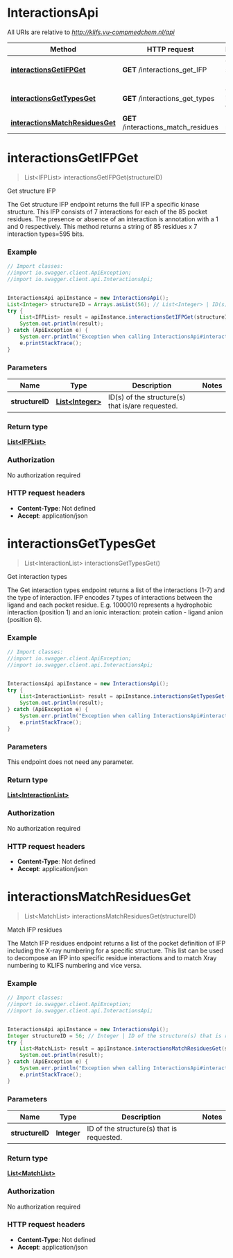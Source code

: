 # InteractionsApi

All URIs are relative to *http://klifs.vu-compmedchem.nl/api*

Method | HTTP request | Description
------------- | ------------- | -------------
[**interactionsGetIFPGet**](InteractionsApi.md#interactionsGetIFPGet) | **GET** /interactions_get_IFP | Get structure IFP
[**interactionsGetTypesGet**](InteractionsApi.md#interactionsGetTypesGet) | **GET** /interactions_get_types | Get interaction types
[**interactionsMatchResiduesGet**](InteractionsApi.md#interactionsMatchResiduesGet) | **GET** /interactions_match_residues | Match IFP residues


<a name="interactionsGetIFPGet"></a>
# **interactionsGetIFPGet**
> List&lt;IFPList&gt; interactionsGetIFPGet(structureID)

Get structure IFP

The Get structure IFP endpoint returns the full IFP a specific kinase structure. This IFP consists of 7 interactions for each of the 85 pocket residues. The presence or absence of an interaction is annotation with a 1 and 0 respectively. This method returns a string of 85 residues x 7 interaction types&#x3D;595 bits. 

### Example
```java
// Import classes:
//import io.swagger.client.ApiException;
//import io.swagger.client.api.InteractionsApi;


InteractionsApi apiInstance = new InteractionsApi();
List<Integer> structureID = Arrays.asList(56); // List<Integer> | ID(s) of the structure(s) that is/are requested.
try {
    List<IFPList> result = apiInstance.interactionsGetIFPGet(structureID);
    System.out.println(result);
} catch (ApiException e) {
    System.err.println("Exception when calling InteractionsApi#interactionsGetIFPGet");
    e.printStackTrace();
}
```

### Parameters

Name | Type | Description  | Notes
------------- | ------------- | ------------- | -------------
 **structureID** | [**List&lt;Integer&gt;**](Integer.md)| ID(s) of the structure(s) that is/are requested. |

### Return type

[**List&lt;IFPList&gt;**](IFPList.md)

### Authorization

No authorization required

### HTTP request headers

 - **Content-Type**: Not defined
 - **Accept**: application/json

<a name="interactionsGetTypesGet"></a>
# **interactionsGetTypesGet**
> List&lt;InteractionList&gt; interactionsGetTypesGet()

Get interaction types

The Get interaction types endpoint returns a list of the interactions (1-7) and the type of interaction. IFP encodes 7 types of interactions between the ligand and each pocket residue. E.g. 1000010 represents a hydrophobic interaction (position 1) and an ionic interaction: protein cation - ligand anion (position 6).

### Example
```java
// Import classes:
//import io.swagger.client.ApiException;
//import io.swagger.client.api.InteractionsApi;


InteractionsApi apiInstance = new InteractionsApi();
try {
    List<InteractionList> result = apiInstance.interactionsGetTypesGet();
    System.out.println(result);
} catch (ApiException e) {
    System.err.println("Exception when calling InteractionsApi#interactionsGetTypesGet");
    e.printStackTrace();
}
```

### Parameters
This endpoint does not need any parameter.

### Return type

[**List&lt;InteractionList&gt;**](InteractionList.md)

### Authorization

No authorization required

### HTTP request headers

 - **Content-Type**: Not defined
 - **Accept**: application/json

<a name="interactionsMatchResiduesGet"></a>
# **interactionsMatchResiduesGet**
> List&lt;MatchList&gt; interactionsMatchResiduesGet(structureID)

Match IFP residues

The Match IFP residues endpoint returns a list of the pocket definition of IFP including the X-ray numbering for a specific structure. This list can be used to decompose an IFP into specific residue interactions and to match Xray numbering to KLIFS numbering and vice versa.

### Example
```java
// Import classes:
//import io.swagger.client.ApiException;
//import io.swagger.client.api.InteractionsApi;


InteractionsApi apiInstance = new InteractionsApi();
Integer structureID = 56; // Integer | ID of the structure(s) that is requested.
try {
    List<MatchList> result = apiInstance.interactionsMatchResiduesGet(structureID);
    System.out.println(result);
} catch (ApiException e) {
    System.err.println("Exception when calling InteractionsApi#interactionsMatchResiduesGet");
    e.printStackTrace();
}
```

### Parameters

Name | Type | Description  | Notes
------------- | ------------- | ------------- | -------------
 **structureID** | **Integer**| ID of the structure(s) that is requested. |

### Return type

[**List&lt;MatchList&gt;**](MatchList.md)

### Authorization

No authorization required

### HTTP request headers

 - **Content-Type**: Not defined
 - **Accept**: application/json

